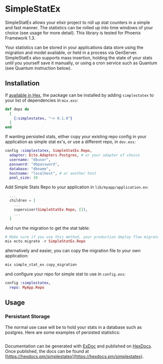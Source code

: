 # SimpleStatEx

SimpleStatEx allows your elixir project to roll up stat counters in a simple and fast manner.  The statistics can be rolled up into time windows of your choice (see usage for more detail).  This library is tested for Phoenix Framework 1.3.

Your statistics can be stored in your applications data store using the migration and model available, or held in a process via GenServer.  SimpleStatEx also supports mass insertion, holding the state of your stats until you yourself save it manually, or using a cron service such as Quantum (see Quantum instruction below).

## Installation

If [available in Hex](https://hex.pm/docs/publish), the package can be installed
by adding `simplestatex` to your list of dependencies in `mix.exs`:

```elixir
def deps do
  [
    {:simplestatex, "~> 0.1.0"}
  ]
end
```

If wanting persisted stats, either copy your existing repo config in your application as simple stat ex's, or use a different repo,
in `dev.exs`:

```elixir
config :simplestatex, SimpleStatEx.Repo,
  adapter: Ecto.Adapters.Postgres, # or your adapter of choice
  username: "dbuser",
  password: "dbpassword",
  database: "dbname",
  hostname: "localhost", # or another host
  pool_size: 10
```

Add Simple Stats Repo to your application in `lib/myapp/application.ex`:

```elixir
  ...
  children = [
    ...
    supervisor(SimpleStatEx.Repo, []),
    ...
  ]
```

And run the migration to get the stat table:

```elixir
# Make sure if you use this method, your production deploy flow migrates as well
mix ecto.migrate -r SimpleStatEx.Repo
```

alternatively and easier, you can copy the migration file to your own application:

```elixir
mix simple_stat_ex.copy_migration
```

and configure your repo for simple stat to use in `config.exs`:

```elixir
config :simplestatex,
  repo: MyApp.Repo
```

## Usage

### Persistant Storage

The normal use case will be to hold your stats in a database such as postgres.  Here are some examples of persisted statistics:

```elixir

```

Documentation can be generated with [ExDoc](https://github.com/elixir-lang/ex_doc)
and published on [HexDocs](https://hexdocs.pm). Once published, the docs can
be found at [https://hexdocs.pm/simplestatex](https://hexdocs.pm/simplestatex).

